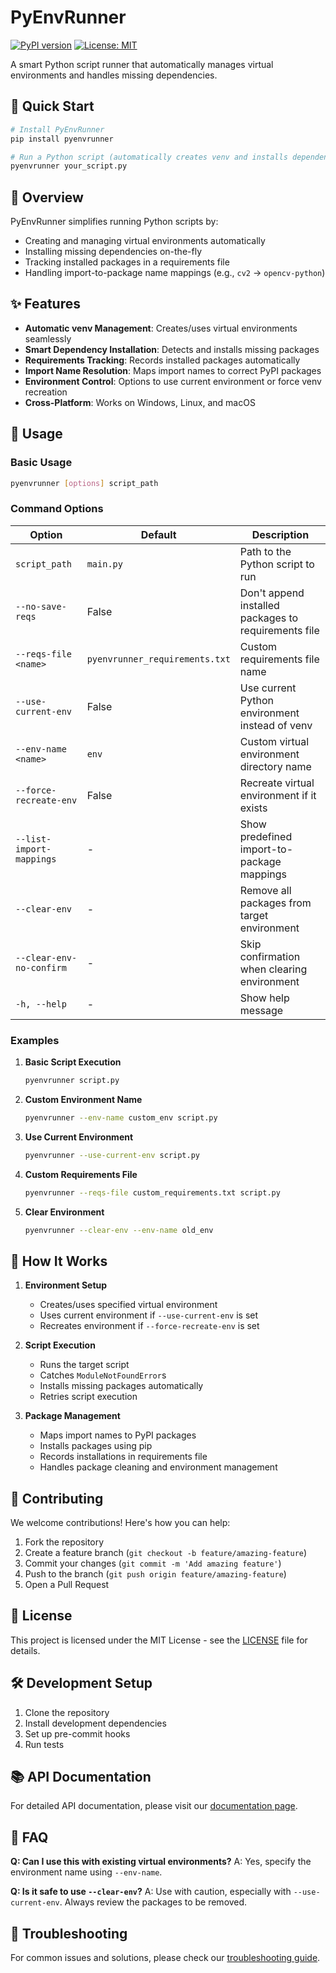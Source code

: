 # PyEnvRunner

[![PyPI version](https://badge.fury.io/py/pyenvrunner.svg)](https://badge.fury.io/py/pyenvrunner)
[![License: MIT](https://img.shields.io/badge/License-MIT-yellow.svg)](https://opensource.org/licenses/MIT)

A smart Python script runner that automatically manages virtual environments and handles missing dependencies.

## 🚀 Quick Start

```bash
# Install PyEnvRunner
pip install pyenvrunner

# Run a Python script (automatically creates venv and installs dependencies)
pyenvrunner your_script.py
```

## 🎯 Overview

PyEnvRunner simplifies running Python scripts by:
- Creating and managing virtual environments automatically
- Installing missing dependencies on-the-fly
- Tracking installed packages in a requirements file
- Handling import-to-package name mappings (e.g., `cv2` → `opencv-python`)

## ✨ Features

- **Automatic venv Management**: Creates/uses virtual environments seamlessly
- **Smart Dependency Installation**: Detects and installs missing packages
- **Requirements Tracking**: Records installed packages automatically
- **Import Name Resolution**: Maps import names to correct PyPI packages
- **Environment Control**: Options to use current environment or force venv recreation
- **Cross-Platform**: Works on Windows, Linux, and macOS

## 📖 Usage

### Basic Usage

```bash
pyenvrunner [options] script_path
```

### Command Options

| Option | Default | Description |
|--------|---------|-------------|
| `script_path` | `main.py` | Path to the Python script to run |
| `--no-save-reqs` | False | Don't append installed packages to requirements file |
| `--reqs-file <name>` | `pyenvrunner_requirements.txt` | Custom requirements file name |
| `--use-current-env` | False | Use current Python environment instead of venv |
| `--env-name <name>` | `env` | Custom virtual environment directory name |
| `--force-recreate-env` | False | Recreate virtual environment if it exists |
| `--list-import-mappings` | - | Show predefined import-to-package mappings |
| `--clear-env` | - | Remove all packages from target environment |
| `--clear-env-no-confirm` | - | Skip confirmation when clearing environment |
| `-h, --help` | - | Show help message |

### Examples

1. **Basic Script Execution**
   ```bash
   pyenvrunner script.py
   ```

2. **Custom Environment Name**
   ```bash
   pyenvrunner --env-name custom_env script.py
   ```

3. **Use Current Environment**
   ```bash
   pyenvrunner --use-current-env script.py
   ```

4. **Custom Requirements File**
   ```bash
   pyenvrunner --reqs-file custom_requirements.txt script.py
   ```

5. **Clear Environment**
   ```bash
   pyenvrunner --clear-env --env-name old_env
   ```

## 🔧 How It Works

1. **Environment Setup**
   - Creates/uses specified virtual environment
   - Uses current environment if `--use-current-env` is set
   - Recreates environment if `--force-recreate-env` is set

2. **Script Execution**
   - Runs the target script
   - Catches `ModuleNotFoundError`s
   - Installs missing packages automatically
   - Retries script execution

3. **Package Management**
   - Maps import names to PyPI packages
   - Installs packages using pip
   - Records installations in requirements file
   - Handles package cleaning and environment management

## 🤝 Contributing

We welcome contributions! Here's how you can help:

1. Fork the repository
2. Create a feature branch (`git checkout -b feature/amazing-feature`)
3. Commit your changes (`git commit -m 'Add amazing feature'`)
4. Push to the branch (`git push origin feature/amazing-feature`)
5. Open a Pull Request

## 📄 License

This project is licensed under the MIT License - see the [LICENSE](LICENSE) file for details.

## 🛠️ Development Setup

1. Clone the repository
2. Install development dependencies
3. Set up pre-commit hooks
4. Run tests

## 📚 API Documentation

For detailed API documentation, please visit our [documentation page](https://pyenvrunner.readthedocs.io/).

## 🤔 FAQ

**Q: Can I use this with existing virtual environments?**
A: Yes, specify the environment name using `--env-name`.

**Q: Is it safe to use `--clear-env`?**
A: Use with caution, especially with `--use-current-env`. Always review the packages to be removed.

## 🐛 Troubleshooting

For common issues and solutions, please check our [troubleshooting guide](https://github.com/yourusername/pyenvrunner/wiki/troubleshooting).
